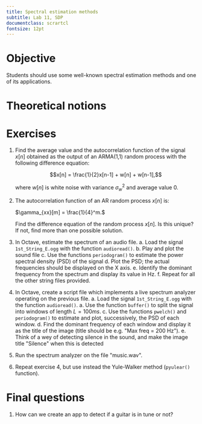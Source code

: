 ```yaml
---
title: Spectral estimation methods
subtitle: Lab 11, SDP
documentclass: scrartcl
fontsize: 12pt
---
```


# Objective

Students should use some well-known spectral estimation methods 
and one of its applications.

# Theoretical notions

# Exercises

1. Find the average value and the autocorrelation function of the 
signal $x[n]$ obtained as the output of an ARMA(1,1) random process with
the following difference equation:
    
	$$x[n] = \frac{1}{2}x[n-1] + w[n] + w[n-1],$$
	
	where $w[n]$ is white noise with variance $\sigma_w^2$ and average value $0$.
	
2. The autocorrelation function of an AR random process $x[n]$ is:

    $\gamma_{xx}[m] = \frac{1}{4}^m.$
	
	Find the difference equation of the random process $x[n]$. Is this unique? 
	If not, find more than one possible solution.

3. In Octave, estimate the spectrum of an audio file.
	a. Load the signal `1st_String_E.ogg` with the function `audioread()`.
    b. Play and plot the sound file
	c. Use the functions `periodogram()` to estimate the power spectral density (PSD) of the signal
    d. Plot the PSD; the actual frequencies should be displayed on the X axis.
	e. Identify the dominant frequency from the spectrum and display its value in Hz.
    f. Repeat for all the other string files provided.

4. In Octave, create a script file which implements a live spectrum analyzer operating on the previous file.
    a. Load the signal `1st_String_E.ogg` with the function `audioread()`.
   	a. Use the function `buffer()` to split the signal into windows of length $L=100ms$.
	c. Use the functions `pwelch()` and `periodogram()` to estimate	and plot, successively, the PSD of each window.
    d. Find the dominant frequency of each window and display it as the title of the image (title should be e.g. "Max freq = 200 Hz").
    e. Think of a wey of detecting silence in the sound, and make the image title "Silence" when this is detected

5. Run the spectrum analyzer on the file "music.wav".

6. Repeat exercise 4, but use instead the Yule-Walker method (`pyulear()` function).

# Final questions

1. How can we create an app to detect if a guitar is in tune or not?
